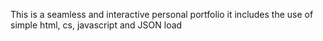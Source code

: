 This is a seamless and interactive personal portfolio it includes the use of simple html, cs, javascript and JSON load
